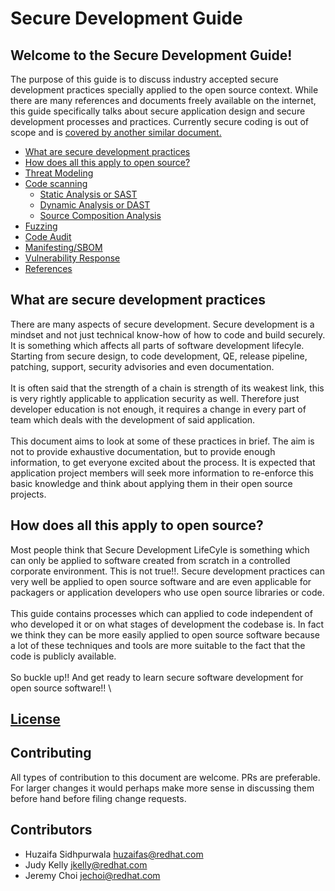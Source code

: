 # Secure Development Guide

## Welcome to the Secure Development Guide!

The purpose of this guide is to discuss industry accepted secure development practices specially applied to the open source context. While there are many references and documents freely available on the internet, this guide specifically talks about secure application design and secure development processes and practices. Currently secure coding is out of scope and is [covered by another similar document.](https://docs.fedoraproject.org/en-US/defensive-coding/)


- [What are secure development practices](#what-are-secure-developement-practices)
- [How does all this apply to open source?](#how-does-all-this-apply-to-open-source)
- [Threat Modeling](threat-modeling/#threat-modeling)
- [Code scanning](code-scanning)
  - [Static Analysis or SAST](code-scanning/sast.md)
  - [Dynamic Analysis or DAST](code-scanning/dast.md)
  - [Source Composition Analysis](code-scanning/sca.md)
- [Fuzzing](fuzzing)
- [Code Audit](code-audit)
- [Manifesting/SBOM](manifest)
- [Vulnerability Response](vuln)
- [References](refs)

## What are secure development practices
There are many aspects of secure development. Secure development is a mindset and not just technical know-how of how to code and build securely. It is something which affects all parts of software development lifecyle. Starting from secure design, to code development, QE, release pipeline, patching, support, security advisories and even documentation. \
\
It is often said that the strength of a chain is strength of its weakest link, this is very rightly applicable to application security as well. Therefore just developer education is not enough, it requires a change in every part of team which deals with the development of said application.\
\
This document aims to look at some of these practices in brief. The aim is not to provide exhaustive documentation, but to provide enough information, to get everyone excited about the process. It is expected that application project members will seek more information to re-enforce this basic knowledge and think about applying them in their open source projects.

## How does all this apply to open source?
Most people think that Secure Development LifeCyle is something which can only be applied to software created from scratch in a controlled corporate environment. This is not true!!. Secure development practices can very well be applied to open source software and are even applicable for packagers or application developers who use open source libraries or code.\
\
This guide contains processes which can applied to code independent of who developed it or on what stages of development the codebase is. In fact we think they can be more easily applied to open source software because a lot of these techniques and tools are more suitable to the fact that the code is publicly available.\
\
So buckle up!! And get ready to learn secure software development for open source software!!
\
## [License](license)

## Contributing
All types of contribution to this document are welcome. PRs are preferable. For larger changes it would perhaps make more sense in discussing them before hand before filing change requests.

## Contributors
- Huzaifa Sidhpurwala <huzaifas@redhat.com>
- Judy Kelly <jkelly@redhat.com>
- Jeremy Choi <jechoi@redhat.com>

